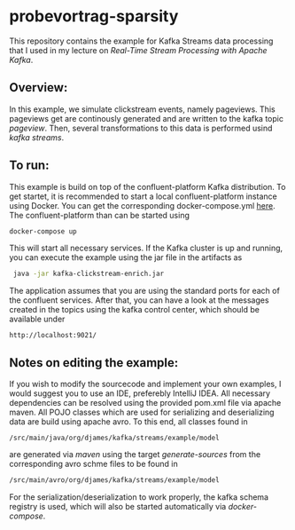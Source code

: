 # probevortrag-sparsity

This repository contains the example for Kafka Streams data processing that I used in my lecture on
*Real-Time Stream Processing with Apache Kafka*. 



Overview:
--------
In this example, we simulate clickstream events, namely pageviews. This pageviews get are continously generated and are written to the kafka topic *pageview*. Then, several transformations to this data is performed usind *kafka streams*.


To run:
--------

This example is build on top of the confluent-platform Kafka distribution. To get startet, it is recommended to start a local confluent-platform instance using Docker. You can get the corresponding docker-compose.yml [here](https://github.com/confluentinc/cp-all-in-one/tree/6.0.1-post/cp-all-in-one). The confluent-platform than can be started using 

```bash
docker-compose up
```

This will start all necessary services. If the Kafka cluster is up and running, you can execute the example using the jar file in the artifacts as

```bash
 java -jar kafka-clickstream-enrich.jar
```
The application assumes that you are using the standard ports for each of the confluent services. After that, you can have a look at the messages created in the topics using the kafka control center, which should be available under

```
http://localhost:9021/

```

Notes on editing the example:
--------

If you wish to modify the sourcecode and implement your own examples, I would suggest you to use an IDE, preferebly IntelliJ IDEA.
All necessary dependencies can be resolved using the provided pom.xml file via apache maven. All POJO classes which are used for serializing and deserializing data are build using apache avro. To this end, all classes found in

```
/src/main/java/org/djames/kafka/streams/example/model
```

are generated via *maven* using the target *generate-sources* from the corresponding avro schme files to be found in

```bash
/src/main/avro/org/djames/kafka/streams/example/model
```
For the serialization/deserialization to work properly, the kafka schema registry is used, which will also be started automatically via *docker-compose*.